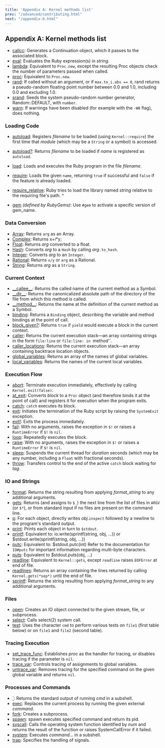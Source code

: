 ```yaml
---
title: 'Appendix A: Kernel methods list'
prev: "/advanced/contributing.html"
next: "/appendix-b.html"
---
```


## Appendix A: Kernel methods list[](#appendix-a-kernel-methods-list)



* <a href='https://ruby-doc.org/core-2.6.0/Kernel.html#method-i-callcc'
  class='ruby-doc remote' target='_blank'>callcc</a>\: Generates a
  Continuation object, which it passes to the associated block.
* <a href='https://ruby-doc.org/core-2.6.0/Kernel.html#method-i-eval'
  class='ruby-doc remote' target='_blank'>eval</a>\: Evaluates the Ruby
  expression(s) in *string*.
* <a href='https://ruby-doc.org/core-2.6.0/Kernel.html#method-i-lambda'
  class='ruby-doc remote' target='_blank'>lambda</a>\: Equivalent to
  `Proc.new`, except the resulting Proc objects check the number of
  parameters passed when called.
* <a href='https://ruby-doc.org/core-2.6.0/Kernel.html#method-i-proc'
  class='ruby-doc remote' target='_blank'>proc</a>\: Equivalent to
  `Proc.new`.
* <a href='https://ruby-doc.org/core-2.6.0/Kernel.html#method-i-rand'
  class='ruby-doc remote' target='_blank'>rand</a>\: If called without
  an argument, or if `max.to_i.abs == 0`, rand returns a pseudo-random
  floating point number between 0.0 and 1.0, including 0.0 and excluding
  1.0.
* <a href='https://ruby-doc.org/core-2.6.0/Kernel.html#method-i-srand'
  class='ruby-doc remote' target='_blank'>srand</a>\: Seeds the system
  pseudo-random number generator, Random::DEFAULT, with `number`.
* <a href='https://ruby-doc.org/core-2.6.0/Kernel.html#method-i-warn'
  class='ruby-doc remote' target='_blank'>warn</a>\: If warnings have
  been disabled (for example with the `-W0` flag), does nothing.

### Loading Code[](#loading-code)

* <a
  href='https://ruby-doc.org/core-2.6.0/Kernel.html#method-i-autoload'
  class='ruby-doc remote' target='_blank'>autoload</a>\: Registers
  *filename* to be loaded (using `Kernel::require`) the first time that
  *module* (which may be a `String` or a symbol) is accessed.
* <a
  href='https://ruby-doc.org/core-2.6.0/Kernel.html#method-i-autoload-3F'
  class='ruby-doc remote' target='_blank'>autoload?</a>\: Returns
  *filename* to be loaded if *name* is registered as `autoload`.
* <a href='https://ruby-doc.org/core-2.6.0/Kernel.html#method-i-load'
  class='ruby-doc remote' target='_blank'>load</a>\: Loads and executes
  the Ruby program in the file *filename*.
* <a href='https://ruby-doc.org/core-2.6.0/Kernel.html#method-i-require'
  class='ruby-doc remote' target='_blank'>require</a>\: Loads the given
  `name`, returning `true` if successful and `false` if the feature is
  already loaded.
* <a
  href='https://ruby-doc.org/core-2.6.0/Kernel.html#method-i-require_relative'
  class='ruby-doc remote' target='_blank'>require\_relative</a>\: Ruby
  tries to load the library named *string* relative to the requiring
  file's path.
^

* <a
  href='https://ruby-doc.org/stdlib-2.6.0/libdoc/rubygems/rdoc/Kernel.html#method-i-gem'
  class='ruby-doc remote' target='_blank'>gem</a> *(defined by
  RubyGems)*\: Use `#gem` to activate a specific version of gem\_name.

### Data Conversion[](#data-conversion)

* <a href='https://ruby-doc.org/core-2.6.0/Kernel.html#method-i-Array'
  class='ruby-doc remote' target='_blank'>Array</a>\: Returns `arg` as
  an Array.
* <a href='https://ruby-doc.org/core-2.6.0/Kernel.html#method-i-Complex'
  class='ruby-doc remote' target='_blank'>Complex</a>\: Returns x+i\*y;
* <a href='https://ruby-doc.org/core-2.6.0/Kernel.html#method-i-Float'
  class='ruby-doc remote' target='_blank'>Float</a>\: Returns *arg*
  converted to a float.
* <a href='https://ruby-doc.org/core-2.6.0/Kernel.html#method-i-Hash'
  class='ruby-doc remote' target='_blank'>Hash</a>\: Converts *arg* to a
  `Hash` by calling *arg*`.to_hash`.
* <a href='https://ruby-doc.org/core-2.6.0/Kernel.html#method-i-Integer'
  class='ruby-doc remote' target='_blank'>Integer</a>\: Converts *arg*
  to an `Integer`.
* <a
  href='https://ruby-doc.org/core-2.6.0/Kernel.html#method-i-Rational'
  class='ruby-doc remote' target='_blank'>Rational</a>\: Returns `x/y`
  or `arg` as a Rational.
* <a href='https://ruby-doc.org/core-2.6.0/Kernel.html#method-i-String'
  class='ruby-doc remote' target='_blank'>String</a>\: Returns *arg* as
  a `String`.

### Current Context[](#current-context)

* <a
  href='https://ruby-doc.org/core-2.6.0/Kernel.html#method-i-__callee__'
  class='ruby-doc remote' target='_blank'>\_\_callee\_\_</a>\: Returns
  the called name of the current method as a Symbol.
* <a href='https://ruby-doc.org/core-2.6.0/Kernel.html#method-i-__dir__'
  class='ruby-doc remote' target='_blank'>\_\_dir\_\_</a>\: Returns the
  canonicalized absolute path of the directory of the file from which
  this method is called.
* <a
  href='https://ruby-doc.org/core-2.6.0/Kernel.html#method-i-__method__'
  class='ruby-doc remote' target='_blank'>\_\_method\_\_</a>\: Returns
  the name at the definition of the current method as a Symbol.
* <a href='https://ruby-doc.org/core-2.6.0/Kernel.html#method-i-binding'
  class='ruby-doc remote' target='_blank'>binding</a>\: Returns a
  `Binding` object, describing the variable and method bindings at the
  point of call.
* <a
  href='https://ruby-doc.org/core-2.6.0/Kernel.html#method-i-block_given-3F'
  class='ruby-doc remote' target='_blank'>block\_given?</a>\: Returns
  `true` if `yield` would execute a block in the current context.
* <a href='https://ruby-doc.org/core-2.6.0/Kernel.html#method-i-caller'
  class='ruby-doc remote' target='_blank'>caller</a>\: Returns the
  current execution stack—an array containing strings in the form
  `file:line` or `file:line: in `method'\`.
* <a
  href='https://ruby-doc.org/core-2.6.0/Kernel.html#method-i-caller_locations'
  class='ruby-doc remote' target='_blank'>caller\_locations</a>\:
  Returns the current execution stack—an array containing backtrace
  location objects.
* <a
  href='https://ruby-doc.org/core-2.6.0/Kernel.html#method-i-global_variables'
  class='ruby-doc remote' target='_blank'>global\_variables</a>\:
  Returns an array of the names of global variables.
* <a
  href='https://ruby-doc.org/core-2.6.0/Kernel.html#method-i-local_variables'
  class='ruby-doc remote' target='_blank'>local\_variables</a>\: Returns
  the names of the current local variables.

### Execution Flow[](#execution-flow)

* <a href='https://ruby-doc.org/core-2.6.0/Kernel.html#method-i-abort'
  class='ruby-doc remote' target='_blank'>abort</a>\: Terminate
  execution immediately, effectively by calling `Kernel.exit(false)`.
* <a href='https://ruby-doc.org/core-2.6.0/Kernel.html#method-i-at_exit'
  class='ruby-doc remote' target='_blank'>at\_exit</a>\: Converts
  *block* to a `Proc` object (and therefore binds it at the point of
  call) and registers it for execution when the program exits.
* <a href='https://ruby-doc.org/core-2.6.0/Kernel.html#method-i-catch'
  class='ruby-doc remote' target='_blank'>catch</a>\: `catch` executes
  its block.
* <a href='https://ruby-doc.org/core-2.6.0/Kernel.html#method-i-exit'
  class='ruby-doc remote' target='_blank'>exit</a>\: Initiates the
  termination of the Ruby script by raising the `SystemExit` exception.
* <a href='https://ruby-doc.org/core-2.6.0/Kernel.html#method-i-exit-21'
  class='ruby-doc remote' target='_blank'>exit!</a>\: Exits the process
  immediately.
* <a href='https://ruby-doc.org/core-2.6.0/Kernel.html#method-i-fail'
  class='ruby-doc remote' target='_blank'>fail</a>\: With no arguments,
  raises the exception in `$!` or raises a `RuntimeError` if `$!` is
  `nil`.
* <a href='https://ruby-doc.org/core-2.6.0/Kernel.html#method-i-loop'
  class='ruby-doc remote' target='_blank'>loop</a>\: Repeatedly executes
  the block.
* <a href='https://ruby-doc.org/core-2.6.0/Kernel.html#method-i-raise'
  class='ruby-doc remote' target='_blank'>raise</a>\: With no arguments,
  raises the exception in `$!` or raises a `RuntimeError` if `$!` is
  `nil`.
* <a href='https://ruby-doc.org/core-2.6.0/Kernel.html#method-i-sleep'
  class='ruby-doc remote' target='_blank'>sleep</a>\: Suspends the
  current thread for *duration* seconds (which may be any number,
  including a `Float` with fractional seconds).
* <a href='https://ruby-doc.org/core-2.6.0/Kernel.html#method-i-throw'
  class='ruby-doc remote' target='_blank'>throw</a>\: Transfers control
  to the end of the active `catch` block waiting for *tag*.

### IO and Strings[](#io-and-strings)

* <a href='https://ruby-doc.org/core-2.6.0/Kernel.html#method-i-format'
  class='ruby-doc remote' target='_blank'>format</a>\: Returns the
  string resulting from applying *format\_string* to any additional
  arguments.
* <a href='https://ruby-doc.org/core-2.6.0/Kernel.html#method-i-gets'
  class='ruby-doc remote' target='_blank'>gets</a>\: Returns (and
  assigns to `$_`) the next line from the list of files in `ARGV` (or
  `$*`), or from standard input if no files are present on the command
  line.
* <a href='https://ruby-doc.org/core-2.6.0/Kernel.html#method-i-p'
  class='ruby-doc remote' target='_blank'>p</a>\: For each object,
  directly writes *obj*.`inspect` followed by a newline to the program's
  standard output.
* <a href='https://ruby-doc.org/core-2.6.0/Kernel.html#method-i-print'
  class='ruby-doc remote' target='_blank'>print</a>\: Prints each object
  in turn to `$stdout`.
* <a href='https://ruby-doc.org/core-2.6.0/Kernel.html#method-i-printf'
  class='ruby-doc remote' target='_blank'>printf</a>\: Equivalent to:
  io.write(sprintf(string, obj, ...)) or $stdout.write(sprintf(string,
  obj, ...))
* <a href='https://ruby-doc.org/core-2.6.0/Kernel.html#method-i-putc'
  class='ruby-doc remote' target='_blank'>putc</a>\: Equivalent to:
  $stdout.putc(int) Refer to the documentation for `IO#putc` for
  important information regarding multi-byte characters.
* <a href='https://ruby-doc.org/core-2.6.0/Kernel.html#method-i-puts'
  class='ruby-doc remote' target='_blank'>puts</a>\: Equivalent to
  $stdout.puts(obj, ...)
* <a
  href='https://ruby-doc.org/core-2.6.0/Kernel.html#method-i-readline'
  class='ruby-doc remote' target='_blank'>readline</a>\: Equivalent to
  `Kernel::gets`, except `readline` raises `EOFError` at end of file.
* <a
  href='https://ruby-doc.org/core-2.6.0/Kernel.html#method-i-readlines'
  class='ruby-doc remote' target='_blank'>readlines</a>\: Returns an
  array containing the lines returned by calling `Kernel.gets(*sep*)`
  until the end of file.
* <a href='https://ruby-doc.org/core-2.6.0/Kernel.html#method-i-sprintf'
  class='ruby-doc remote' target='_blank'>sprintf</a>\: Returns the
  string resulting from applying *format\_string* to any additional
  arguments.

### Files[](#files)

* <a href='https://ruby-doc.org/core-2.6.0/Kernel.html#method-i-open'
  class='ruby-doc remote' target='_blank'>open</a>\: Creates an IO
  object connected to the given stream, file, or subprocess.
* <a href='https://ruby-doc.org/core-2.6.0/Kernel.html#method-i-select'
  class='ruby-doc remote' target='_blank'>select</a>\: Calls select(2)
  system call.
* <a href='https://ruby-doc.org/core-2.6.0/Kernel.html#method-i-test'
  class='ruby-doc remote' target='_blank'>test</a>\: Uses the character
  `cmd` to perform various tests on `file1` (first table below) or on
  `file1` and `file2` (second table).

### Tracing Execution[](#tracing-execution)

* <a
  href='https://ruby-doc.org/core-2.6.0/Kernel.html#method-i-set_trace_func'
  class='ruby-doc remote' target='_blank'>set\_trace\_func</a>\:
  Establishes *proc* as the handler for tracing, or disables tracing if
  the parameter is `nil`.
* <a
  href='https://ruby-doc.org/core-2.6.0/Kernel.html#method-i-trace_var'
  class='ruby-doc remote' target='_blank'>trace\_var</a>\: Controls
  tracing of assignments to global variables.
* <a
  href='https://ruby-doc.org/core-2.6.0/Kernel.html#method-i-untrace_var'
  class='ruby-doc remote' target='_blank'>untrace\_var</a>\: Removes
  tracing for the specified command on the given global variable and
  returns `nil`.

### Processes and Commands[](#processes-and-commands)

* <a href='https://ruby-doc.org/core-2.6.0/Kernel.html#method-i-60'
  class='ruby-doc remote' target='_blank'>\`</a>\: Returns the standard
  output of running *cmd* in a subshell.
* <a href='https://ruby-doc.org/core-2.6.0/Kernel.html#method-i-exec'
  class='ruby-doc remote' target='_blank'>exec</a>\: Replaces the
  current process by running the given external *command*.
* <a href='https://ruby-doc.org/core-2.6.0/Kernel.html#method-i-fork'
  class='ruby-doc remote' target='_blank'>fork</a>\: Creates a
  subprocess.
* <a href='https://ruby-doc.org/core-2.6.0/Kernel.html#method-i-spawn'
  class='ruby-doc remote' target='_blank'>spawn</a>\: spawn executes
  specified command and return its pid.
* <a href='https://ruby-doc.org/core-2.6.0/Kernel.html#method-i-syscall'
  class='ruby-doc remote' target='_blank'>syscall</a>\: Calls the
  operating system function identified by *num* and returns the result
  of the function or raises SystemCallError if it failed.
* <a href='https://ruby-doc.org/core-2.6.0/Kernel.html#method-i-system'
  class='ruby-doc remote' target='_blank'>system</a>\: Executes
  *command...* in a subshell.
* <a href='https://ruby-doc.org/core-2.6.0/Kernel.html#method-i-trap'
  class='ruby-doc remote' target='_blank'>trap</a>\: Specifies the
  handling of signals.


